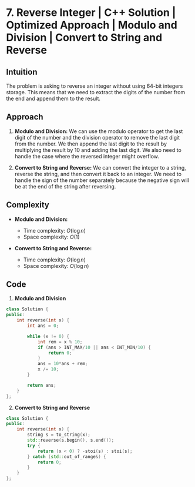 # 7. Reverse Integer | C++ Solution | Optimized Approach | Modulo and Division | Convert to String and Reverse

## Intuition

The problem is asking to reverse an integer without using 64-bit integers storage. This means that we need to extract the digits of the number from the end and append them to the result.

## Approach

1. **Modulo and Division:** We can use the modulo operator to get the last digit of the number and the division operator to remove the last digit from the number. We then append the last digit to the result by multiplying the result by 10 and adding the last digit. We also need to handle the case where the reversed integer might overflow.

2. **Convert to String and Reverse:** We can convert the integer to a string, reverse the string, and then convert it back to an integer. We need to handle the sign of the number separately because the negative sign will be at the end of the string after reversing.

## Complexity

-   **Modulo and Division:**

    -   Time complexity: $O(\log n)$
    -   Space complexity: $O(1)$

-   **Convert to String and Reverse:**

    -   Time complexity: $O(\log n)$
    -   Space complexity: $O(\log n)$

## Code

1. **Modulo and Division**

```cpp
class Solution {
public:
    int reverse(int x) {
        int ans = 0;

        while (x != 0) {
            int rem = x % 10;
            if (ans > INT_MAX/10 || ans < INT_MIN/10) {
                return 0;
            }
            ans = 10*ans + rem;
            x /= 10;
        }

        return ans;
    }
};
```

2. **Convert to String and Reverse**

```cpp
class Solution {
public:
    int reverse(int x) {
        string s = to_string(x);
        std::reverse(s.begin(), s.end());
        try {
            return (x < 0) ? -stoi(s) : stoi(s);
        } catch (std::out_of_range&) {
            return 0;
        }
    }
};
```
